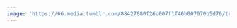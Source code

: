 ```yaml
---
image: 'https://66.media.tumblr.com/88427680f26c007f1f46b007070b5d76/tumblr_nekhm6jlbz1tbdx3so1_1280.jpg'
---
```

